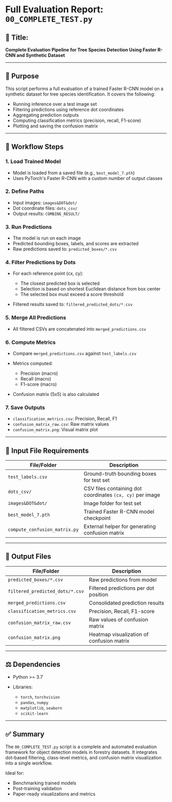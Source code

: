 # Full Evaluation Report: `00_COMPLETE_TEST.py`

## 🔖 Title:

**Complete Evaluation Pipeline for Tree Species Detection Using Faster R-CNN and Synthetic Dataset**

---

## 🌟 Purpose

This script performs a full evaluation of a trained Faster R-CNN model on a synthetic dataset for tree species identification. It covers the following:

* Running inference over a test image set
* Filtering predictions using reference dot coordinates
* Aggregating prediction outputs
* Computing classification metrics (precision, recall, F1-score)
* Plotting and saving the confusion matrix

---

## 📅 Workflow Steps

### 1. **Load Trained Model**

* Model is loaded from a saved file (e.g., `best_model_7.pth`)
* Uses PyTorch's Faster R-CNN with a custom number of output classes

### 2. **Define Paths**

* Input images: `images&DOT&dot/`
* Dot coordinate files: `dots_csv/`
* Output results: `COMBINE_RESULT/`

### 3. **Run Predictions**

* The model is run on each image
* Predicted bounding boxes, labels, and scores are extracted
* Raw predictions saved to: `predicted_boxes/*.csv`

### 4. **Filter Predictions by Dots**

* For each reference point (cx, cy):

  * The closest predicted box is selected
  * Selection is based on shortest Euclidean distance from box center
  * The selected box must exceed a score threshold
* Filtered results saved to: `filtered_predicted_dots/*.csv`

### 5. **Merge All Predictions**

* All filtered CSVs are concatenated into `merged_predictions.csv`

### 6. **Compute Metrics**

* Compare `merged_predictions.csv` against `test_labels.csv`
* Metrics computed:

  * Precision (macro)
  * Recall (macro)
  * F1-score (macro)
* Confusion matrix (5x5) is also calculated

### 7. **Save Outputs**

* `classification_metrics.csv`: Precision, Recall, F1
* `confusion_matrix_raw.csv`: Raw matrix values
* `confusion_matrix.png`: Visual matrix plot

---

## 📂 Input File Requirements

| File/Folder                   | Description                                               |
| ----------------------------- | --------------------------------------------------------- |
| `test_labels.csv`             | Ground-truth bounding boxes for test set                  |
| `dots_csv/`                   | CSV files containing dot coordinates `(cx, cy)` per image |
| `images&DOT&dot/`             | Image folder for test set                                 |
| `best_model_7.pth`            | Trained Faster R-CNN model checkpoint                     |
| `compute_confusion_matrix.py` | External helper for generating confusion matrix           |

---

## 📃 Output Files

| File/Folder                     | Description                               |
| ------------------------------- | ----------------------------------------- |
| `predicted_boxes/*.csv`         | Raw predictions from model                |
| `filtered_predicted_dots/*.csv` | Filtered predictions per dot position     |
| `merged_predictions.csv`        | Consolidated prediction results           |
| `classification_metrics.csv`    | Precision, Recall, F1-score               |
| `confusion_matrix_raw.csv`      | Raw values of confusion matrix            |
| `confusion_matrix.png`          | Heatmap visualization of confusion matrix |

---

## ⚖️ Dependencies

* Python >= 3.7
* Libraries:

  * `torch`, `torchvision`
  * `pandas`, `numpy`
  * `matplotlib`, `seaborn`
  * `scikit-learn`

---

## ✅ Summary

The `00_COMPLETE_TEST.py` script is a complete and automated evaluation framework for object detection models in forestry datasets. It integrates dot-based filtering, class-level metrics, and confusion matrix visualization into a single workflow.

Ideal for:

* Benchmarking trained models
* Post-training validation
* Paper-ready visualizations and metrics

